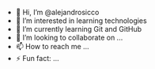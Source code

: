 - 👋 Hi, I’m @alejandrosicco
- 👀 I’m interested in learning technologies
- 🌱 I’m currently learning Git and GitHub
- 💞️ I’m looking to collaborate on ...
- 📫 How to reach me ...
- ⚡ Fun fact: ...

